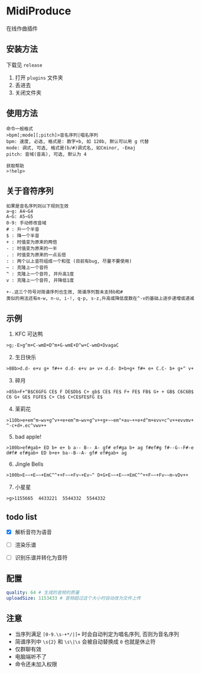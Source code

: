 # MidiProduce

在线作曲插件

## 安装方法
下载见 `release`
1. 打开 `plugins` 文件夹
2. 丢进去
3. 关闭文件夹

## 使用方法

```shell
命令一般格式 
>bpm[;mode][;pitch]>音名序列|唱名序列
bpm: 速度, 必选, 格式是: 数字+b, 如 120b, 默认可以用 g 代替
mode: 调式, 可选, 格式是(b/#)调式名, 如Cminor, -Emaj
pitch: 音域(音高), 可选, 默认为 4

获取帮助
>!help>
```

## 关于音符序列

```
如果是音名序列则以下规则生效
a~g: A4~G4
A~G: A5~G5
0-9: 手动修改音域
# : 升一个半音
$ : 降一个半音
+ : 时值变为原来的两倍
- : 时值变为原来的一半
. : 时值变为原来的一点五倍
: : 两个以上音符组成一个和弦 (目前有bug, 尽量不要使用)
~ : 克隆上一个音符
^ : 克隆上一个音符, 并升高1度
v : 克隆上一个音符, 并降低1度

+-.这三个符号对简谱序列也生效, 简谱序列暂未支持b和#
类似的用法还有m-w, n-u, i-!, q-p, s-z,升高或降低度数在^-v的基础上逐步递增或递减
```

## 示例
1. KFC 可达鸭
```shell
>g;-E>g^m+C-wmD+D^m+G-wmE+D^w+C-wmD+DvagaC
```

2. 生日快乐
```shell
>88b>d.d- e+v g+ f#++ d.d- e+v a+ v+ d.d- D+b+g+ f#+ e+ C.C- b+ g+^ v+
```

3. 碎月
```shell
>85b>F+^B$C6GFG CE$ F DE$Db$ C+ gb$ CE$ FE$ F+ FE$ FB$ G+ + GB$ C6C6B$ C6 G+ GE$ FGFE$ C+ Cb$ C+CE$FE$FG E$
```

4. 茉莉花
```shell
>110b>e+em^m~wv+g^v++e+em^m~wv+g^v++g+~~em^+av~++e+d^m+evv+c^v++evvmv+.eg+amg++d+egd^cwv++ ^-c+d+.ec^vwv++
```

5. bad apple!
```shell
>100b>ef#gab+ ED b+ e+ b a-- B-- A- gf# ef#ga b+ ag f#ef#g f#--G--F#-e d#f# ef#gab+ ED b+e+ ba--B--A- gf# ef#gab+ ag
```

6. Jingle Bells
```shell
>100b>E~~+E~~+EmC^^++F~~+Fv~+Ev~^ D+G+E~~+E~~+EmC^^++F~~+Fv~~m~vDv++
```

7. 小星星
```shell
>g>1155665  4433221  5544332  5544332
```

## todo list

- [x] 解析音符为语音
- [ ] 渲染乐谱
- [ ] 识别乐谱并转化为音符


## 配置
```yaml
quality: 64 # 生成的音频的质量
uploadSize: 1153433 # 音频超过这个大小时自动改为文件上传
```

## 注意
 - 当序列满足 `[0-9.\s-+*/|]+` 时会自动判定为唱名序列, 否则为音名序列
 - 简谱序列中 `\s{2}` 和 `\s\|\s` 会被自动替换成 `0` 也就是休止符
 - 仅群聊有效
 - 电脑端听不了
 - 命令还未加入权限